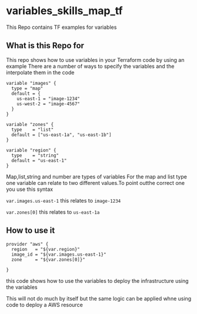 # variables_skills_map_tf
This Repo contains TF examples for variables 

## What is this Repo for

This repo shows how to use variables in your Terraform code by using an example
There are a number of ways to specify the variables and the interpolate them in the code

```
variable "images" {
  type = "map"
  default = {
    us-east-1 = "image-1234"
    us-west-2 = "image-4567"
  }
}

variable "zones" {
  type    = "list"
  default = ["us-east-1a", "us-east-1b"]
}

variable "region" {
  type    = "string"
  default = "us-east-1"
}
```
Map,list,string and number are types of variables
For the map and list type one variable can relate to two different values.To point outthe correct one you use this syntax

`var.images.us-east-1` this relates to  `image-1234`

`var.zones[0]` this relates to `us-east-1a`

## How to use it

```
provider "aws" {
  region   = "${var.region}"
  image_id = "${var.images.us-east-1}"
  zone     = "${var.zones[0]}"

}
```

this code shows how to use the variables to deploy the infrastructure using the variables

This will not do much by itself but the same logic can be applied whne using code to deploy a AWS resource


